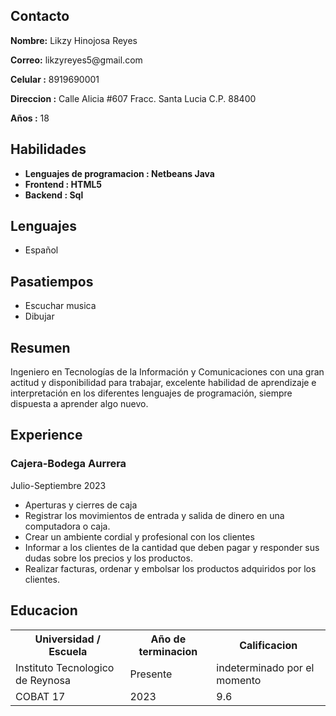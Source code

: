 <html lang="en">
 
<head>
    <meta charset="UTF-8">
    <meta http-equiv="X-UA-Compatible" content="IE=edge">
    <meta name="viewport"
          content="width=device-width, initial-scale=1.0">
    <link rel="stylesheet" href="resume.css">
</head>
 
<body>
    <div class="full">
        <div class="left">
            <div class="Contact">
                <h2>Contacto</h2>
								<p><b>Nombre:</b> Likzy Hinojosa Reyes</p>
                <p><b>Correo:</b> likzyreyes5@gmail.com</p>
                <p><b>Celular :</b> 8919690001</p>
							  <p><b>Direccion :</b> Calle Alicia #607 Fracc. Santa Lucia C.P. 88400</p>
		    <p><b> Años :</b> 18 </p>
            </div>
            <div class="Skills">
                <h2>Habilidades</h2>
                <ul>
                    <li><b>Lenguajes de programacion : 
                      Netbeans Java</b></li>
                    <li><b>Frontend : HTML5 </b></li>
                    <li><b>Backend : Sql</b></li>
                </ul>
            </div>
            <div class="Language">
                <h2>Lenguajes</h2>
                <ul>
                    <li>Español</li>
                </ul>
            </div>
            <div class="Hobbies">
                <h2>Pasatiempos</h2>
                <ul>
                    <li>Escuchar musica</li>
                    <li>Dibujar</li>
                </ul>
            </div>
        </div>
        <div class="right">
            <div class="Summary">
                <h2>Resumen</h2>
                <p>Ingeniero en Tecnologías de la Información y Comunicaciones con una gran actitud y disponibilidad para trabajar,
									excelente habilidad de aprendizaje e interpretación en los diferentes lenguajes de programación, siempre dispuesta a aprender algo nuevo.
                </p>
            </div>
            <div class="Experience">
                <h2>Experience</h2>
                <h3>Cajera-Bodega Aurrera</h3>
                <p>Julio-Septiembre 2023</p>
                <ul>
                    <li>Aperturas y cierres de caja</li>
                    <li>Registrar los movimientos de entrada y salida de dinero en una computadora o caja.</li>
										<li>Crear un ambiente cordial y profesional con los clientes</li>
									<li>Informar a los clientes de la cantidad que deben pagar y responder sus dudas sobre los precios y los productos.</li>
									<li>Realizar facturas, ordenar y embolsar los productos adquiridos por los clientes.</li>
                </ul>
            </div>
            <div class="Education">
                <h2>Educacion</h2>
                <table>
                    <tr>
                        <th>Universidad / Escuela </th>
                        <th>Año de terminacion</th>
                        <th>Calificacion</th>
                    </tr>
                    <tr>
                        <td>Instituto Tecnologico de Reynosa</td>
                        <td>Presente</td>
                        <td> indeterminado por el momento</td>
                    </tr>
                    <tr>
                        <td>COBAT 17</td>
                        <td>2023</td>
                        <td>9.6</td>
                    </tr>
                </table>
            </div>            
        </div>
    </div>
</body>
 
</html>
